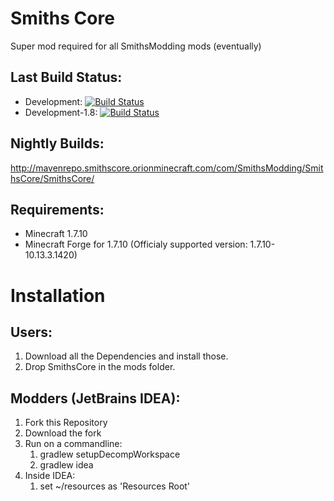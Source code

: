 Smiths Core
=========

Super mod required for all SmithsModding mods (eventually)

## Last Build Status:
  * Development:      [![Build Status](https://travis-ci.org/SmithsModding/SmithsCore.svg?branch=Development)](https://travis-ci.org/SmithsModding/SmithsCore)
  * Development-1.8:    [![Build Status](https://travis-ci.org/SmithsModding/SmithsCore.svg?branch=Development-1.8)](https://travis-ci.org/SmithsModding/SmithsCore)

## Nightly Builds:
http://mavenrepo.smithscore.orionminecraft.com/com/SmithsModding/SmithsCore/SmithsCore/

## Requirements:
   *  Minecraft 1.7.10
   *  Minecraft Forge for 1.7.10 (Officialy supported version: 1.7.10-10.13.3.1420)

Installation
============
## Users:
  1. Download all the Dependencies and install those.
  2. Drop SmithsCore in the mods folder.
  
## Modders (JetBrains IDEA):
  1. Fork this Repository
  2. Download the fork
  3. Run on a commandline: 
      1. gradlew setupDecompWorkspace
      2. gradlew idea
  4. Inside IDEA:
      1. set ~/resources as 'Resources Root'
